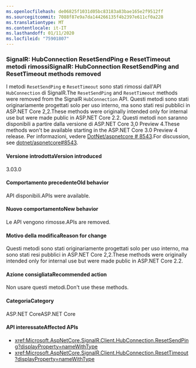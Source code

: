 ```yaml
---
ms.openlocfilehash: de06825f1031d05bc83183a83bae165e2f9512ff
ms.sourcegitcommit: 7088f87e9a7da144266135f4b2397e611cf0a228
ms.translationtype: MT
ms.contentlocale: it-IT
ms.lasthandoff: 01/11/2020
ms.locfileid: "75901807"
---
```

### <a name="signalr-hubconnection-resetsendping-and-resettimeout-methods-removed"></a><span data-ttu-id="80263-101">SignalR: HubConnection ResetSendPing e ResetTimeout metodi rimossi</span><span class="sxs-lookup"><span data-stu-id="80263-101">SignalR: HubConnection ResetSendPing and ResetTimeout methods removed</span></span>

<span data-ttu-id="80263-102">I metodi `ResetSendPing` e `ResetTimeout` sono stati rimossi dall'API `HubConnection` di SignalR.</span><span class="sxs-lookup"><span data-stu-id="80263-102">The `ResetSendPing` and `ResetTimeout` methods were removed from the SignalR `HubConnection` API.</span></span> <span data-ttu-id="80263-103">Questi metodi sono stati originariamente progettati solo per uso interno, ma sono stati resi pubblici in ASP.NET Core 2,2.</span><span class="sxs-lookup"><span data-stu-id="80263-103">These methods were originally intended only for internal use but were made public in ASP.NET Core 2.2.</span></span> <span data-ttu-id="80263-104">Questi metodi non saranno disponibili a partire dalla versione di ASP.NET Core 3,0 Preview 4.</span><span class="sxs-lookup"><span data-stu-id="80263-104">These methods won't be available starting in the ASP.NET Core 3.0 Preview 4 release.</span></span> <span data-ttu-id="80263-105">Per informazioni, vedere [DotNet/aspnetcore # 8543](https://github.com/dotnet/aspnetcore/issues/8543).</span><span class="sxs-lookup"><span data-stu-id="80263-105">For discussion, see [dotnet/aspnetcore#8543](https://github.com/dotnet/aspnetcore/issues/8543).</span></span>

#### <a name="version-introduced"></a><span data-ttu-id="80263-106">Versione introdotta</span><span class="sxs-lookup"><span data-stu-id="80263-106">Version introduced</span></span>

<span data-ttu-id="80263-107">3.0</span><span class="sxs-lookup"><span data-stu-id="80263-107">3.0</span></span>

#### <a name="old-behavior"></a><span data-ttu-id="80263-108">Comportamento precedente</span><span class="sxs-lookup"><span data-stu-id="80263-108">Old behavior</span></span>

<span data-ttu-id="80263-109">API disponibili.</span><span class="sxs-lookup"><span data-stu-id="80263-109">APIs were available.</span></span>

#### <a name="new-behavior"></a><span data-ttu-id="80263-110">Nuovo comportamento</span><span class="sxs-lookup"><span data-stu-id="80263-110">New behavior</span></span>

<span data-ttu-id="80263-111">Le API vengono rimosse.</span><span class="sxs-lookup"><span data-stu-id="80263-111">APIs are removed.</span></span>

#### <a name="reason-for-change"></a><span data-ttu-id="80263-112">Motivo della modifica</span><span class="sxs-lookup"><span data-stu-id="80263-112">Reason for change</span></span>

<span data-ttu-id="80263-113">Questi metodi sono stati originariamente progettati solo per uso interno, ma sono stati resi pubblici in ASP.NET Core 2,2.</span><span class="sxs-lookup"><span data-stu-id="80263-113">These methods were originally intended only for internal use but were made public in ASP.NET Core 2.2.</span></span>

#### <a name="recommended-action"></a><span data-ttu-id="80263-114">Azione consigliata</span><span class="sxs-lookup"><span data-stu-id="80263-114">Recommended action</span></span>

<span data-ttu-id="80263-115">Non usare questi metodi.</span><span class="sxs-lookup"><span data-stu-id="80263-115">Don't use these methods.</span></span>

#### <a name="category"></a><span data-ttu-id="80263-116">Categoria</span><span class="sxs-lookup"><span data-stu-id="80263-116">Category</span></span>

<span data-ttu-id="80263-117">ASP.NET Core</span><span class="sxs-lookup"><span data-stu-id="80263-117">ASP.NET Core</span></span>

#### <a name="affected-apis"></a><span data-ttu-id="80263-118">API interessate</span><span class="sxs-lookup"><span data-stu-id="80263-118">Affected APIs</span></span>

- <xref:Microsoft.AspNetCore.SignalR.Client.HubConnection.ResetSendPing?displayProperty=nameWithType>
- <xref:Microsoft.AspNetCore.SignalR.Client.HubConnection.ResetTimeout?displayProperty=nameWithType>

<!--

#### Affected APIs

- `M:Microsoft.AspNetCore.SignalR.Client.HubConnection.ResetSendPing`
- `M:Microsoft.AspNetCore.SignalR.Client.HubConnection.ResetTimeout`

-->
